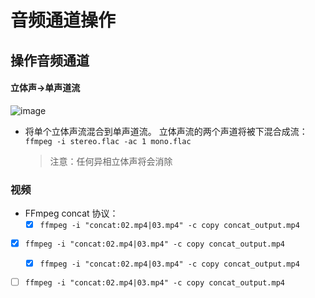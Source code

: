 # 音频通道操作
## 操作音频通道
#### 立体声→单声道流
![image](https://trac.ffmpeg.org/raw-attachment/wiki/AudioChannelManipulation/stereo_mono.png)
*  将单个立体声流混合到单声道流。 立体声流的两个声道将被下混合成流：     
    `ffmpeg -i stereo.flac -ac 1 mono.flac`
    >注意：任何异相立体声将会消除   
    
### 视频
*  FFmpeg concat 协议：     
    - [x] `ffmpeg -i "concat:02.mp4|03.mp4" -c copy concat_output.mp4`   
 - [x] `ffmpeg -i "concat:02.mp4|03.mp4" -c copy concat_output.mp4`   
    - [x] `ffmpeg -i "concat:02.mp4|03.mp4" -c copy concat_output.mp4`
- [ ] `ffmpeg -i "concat:02.mp4|03.mp4" -c copy concat_output.mp4`
    
  
      

    
